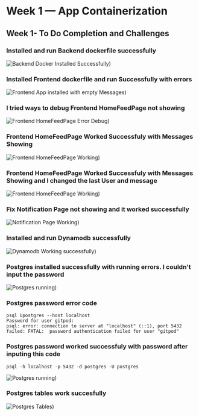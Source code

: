 # Week 1 — App Containerization
## Week 1- To Do Completion and Challenges

### Installed and run Backend dockerfile successfully
![Backend Docker Installed Successfully](link))

### Installed Frontend dockerfile and run Successfully with errors
![Frontend App installed with empty Messages](link))

### I tried ways to debug Frontend HomeFeedPage not showing
![Frontend HomeFeedPage Error Debug](link))

### Frontend HomeFeedPage Worked Successfuly with Messages Showing
![Frontend HomeFeedPage Working](link))

### Frontend HomeFeedPage Worked Successfuly with Messages Showing and I changed the last User and message
![Frontend HomeFeedPage Working](link))

### Fix Notification Page not showing and it worked successfully
![Notification Page Working](link))

### Installed and run Dynamodb successfully
![Dynamodb Working successfully](link))

### Postgres installed successfully with running errors. I couldn't input the password
![Postgres running ](link))

### Postgres password error code
```
psql Upostgres --host localhost
Password for user gitpod: 
psql: error: connection to server at "localhost" (::1), port 5432 failed: FATAL:  password authentication failed for user "gitpod"
```

### Postgres password worked successfuly with password after inputing this code
```
psql -h localhost -p 5432 -d postgres -U postgres
```
![Postgres running ](link))

### Postgres tables work succesfully
![Postgres Tables](link))

